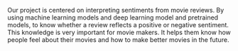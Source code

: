 Our project is centered on interpreting sentiments from movie reviews. By using machine learning models and deep learning model and pretrained models, to know whether a review reflects a positive or negative sentiment. This knowledge is very important for movie makers. It helps them know how people feel about their movies and how to make better movies in the future.
